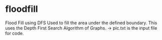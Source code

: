 # floodfill
Flood Fill using DFS
Used to fill the area under the defined boundary. This uses the Depth First Search Algorithm of Graphs.
-> pic.txt is the input file for code.
